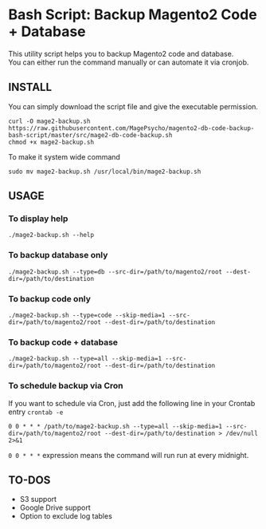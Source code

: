 # Bash Script: Backup Magento2 Code + Database

This utility script helps you to backup Magento2 code and database.   
You can either run the command manually or can automate it via cronjob.


## INSTALL
You can simply download the script file and give the executable permission.
```
curl -O mage2-backup.sh https://raw.githubusercontent.com/MagePsycho/magento2-db-code-backup-bash-script/master/src/mage2-db-code-backup.sh
chmod +x mage2-backup.sh
```

To make it system wide command
```
sudo mv mage2-backup.sh /usr/local/bin/mage2-backup.sh
```

## USAGE
### To display help
```
./mage2-backup.sh --help
```

### To backup database only
```
./mage2-backup.sh --type=db --src-dir=/path/to/magento2/root --dest-dir=/path/to/destination
```

### To backup code only
```
./mage2-backup.sh --type=code --skip-media=1 --src-dir=/path/to/magento2/root --dest-dir=/path/to/destination
```

### To backup code + database
```
./mage2-backup.sh --type=all --skip-media=1 --src-dir=/path/to/magento2/root --dest-dir=/path/to/destination
```

### To schedule backup via Cron
If you want to schedule via Cron, just add the following line in your Crontab entry `crontab -e`
```
0 0 * * * /path/to/mage2-backup.sh --type=all --skip-media=1 --src-dir=/path/to/magento2/root --dest-dir=/path/to/destination > /dev/null 2>&1
```
`0 0 * * *` expression means the command will run run at every midnight.

## TO-DOS
 - S3 support
 - Google Drive support
 - Option to exclude log tables
